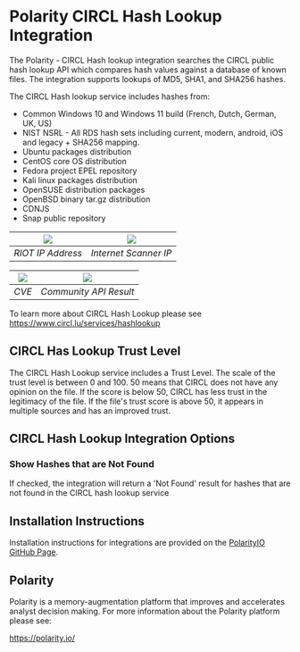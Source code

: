 # Polarity CIRCL Hash Lookup Integration

The Polarity - CIRCL Hash lookup integration searches the CIRCL public hash lookup API which compares hash values against a database of known files.  The integration supports lookups of MD5, SHA1, and SHA256 hashes.

The CIRCL Hash lookup service includes hashes from:

* Common Windows 10 and Windows 11 build (French, Dutch, German, UK, US)
* NIST NSRL - All RDS hash sets including current, modern, android, iOS and legacy + SHA256 mapping.
* Ubuntu packages distribution
* CentOS core OS distribution
* Fedora project EPEL repository
* Kali linux packages distribution
* OpenSUSE distribution packages
* OpenBSD binary tar.gz distribution
* CDNJS
* Snap public repository


| ![](assets/riot.png) |![](assets/tor.png)|
|---|---|
|*RIOT IP Address* |*Internet Scanner IP*|


| ![](assets/cve.png) |![](assets/community.png)|
|---|---|
|*CVE* |*Community API Result*|


To learn more about CIRCL Hash Lookup please see https://www.circl.lu/services/hashlookup

## CIRCL Has Lookup Trust Level

The CIRCL Hash Lookup service includes a Trust Level.  The scale of the trust level is between 0 and 100. 50 means that CIRCL does not have any opinion on the file. If the score is below 50, CIRCL has less trust in the legitimacy of the file. If the file's trust score is above 50, it appears in multiple sources and has an improved trust.

## CIRCL Hash Lookup Integration Options

### Show Hashes that are Not Found

If checked, the integration will return a 'Not Found' result for hashes that are not found in the CIRCL hash lookup service

## Installation Instructions

Installation instructions for integrations are provided on the [PolarityIO GitHub Page](https://polarityio.github.io/).

## Polarity

Polarity is a memory-augmentation platform that improves and accelerates analyst decision making.  For more information about the Polarity platform please see:

https://polarity.io/
